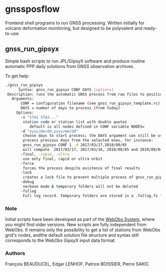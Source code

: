 # gnssposflow
Frontend shell programs to run GNSS processing.
Written initially for volcano deformation monitoring, but designed to be polyvalent and ready-to-use.

## gnss_run_gipsyx
Simple bash scripts to run JPL/GipsyX software and produce routine automatic PPP daily solutions from GNSS observation archives.

To get help:
```bash
./gnss_run_gipsyx
      Syntax: gnss_run_gipsyx CONF DAYS [options]
 Description: runs the automatic GNSS process from raw files to position solution
   Arguments:
       CONF = configuration filename (see gnss_run_gipsyx_template.rc)
       DAYS = number of days to process (from today)
     Options:
       -s "STA1 STA2..."
        station code or station list with double quotes
           default is all nodes defined in CONF variable NODES=
       -d "yyyy/mm/dd,yyyy/mm/dd"
        choose days to start process; the DAYS argument can still be used to
        process previous days from the selected ones, for instance:
        gnss_run_gipsyx CONF 1 -d 2017/03/17,2018/08/05
        will compute  2017/03/17, 2017/03/16, 2018/08/05 and 2018/08/04
       -final, -rapid, -ultra
        use only final, rapid or ultra orbit
       -force
        forces the process despite existence of final results
       -lock
        creates a lock file to prevent multiple process of gnss_run_gipsyx
       -debug
        verbose mode & temporary folders will not be deleted
       -fullog
        Full log record. Temporary folders are stored in a .fullog.7z file (7-zip needed)
```

### Note
Initial scripts have been developed as part of the [WebObs System](https://ipgp.github.io/webobs/), where you might find older versions. New scripts are fully independent from WebObs. It remains only the possibility to get a list of stations from WebObs grid's nodes, andthe  default solution file structure and syntax still corresponds to the WebObs GipsyX input data format.

### Authors
François BEAUDUCEL, Edgar LENHOF, Patrice BOISSIER, Pierre SAKIC
